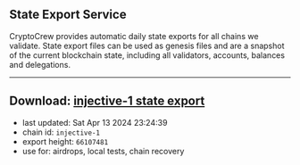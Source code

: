 ## State Export Service
CryptoCrew provides automatic daily state exports for all chains we validate. State export files can be used as genesis files and are a snapshot of the current blockchain state, including all validators, accounts, balances and delegations.

---
**Download: [injective-1 state export](https://dl-eu2.ccvalidators.com/SERVICE/injective/injective-1_export_66107481.json)**
---

- last updated: Sat Apr 13 2024 23:24:39
- chain id: `injective-1`
- export height: `66107481`
- use for: airdrops, local tests, chain recovery
